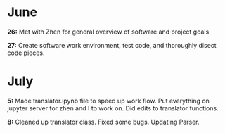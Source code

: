 
June 
=========

**26:** Met with Zhen for general overview of software and project goals
    
**27:** Create software work environment, test code, and thoroughly disect code pieces.
    
    
July 
=========
    
**5:** Made translator.ipynb file to speed up work flow. Put everything on jupyter server for zhen and I to work on. Did edits to translator functions.

**8:** Cleaned up translator class. Fixed some bugs. Updating Parser.





